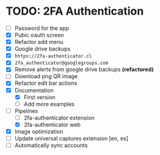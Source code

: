 TODO: 2FA Authentication
===

- [ ] Password for the app
- [x] Pubic oauth screen
- [x] Refactor add menu
- [x] Google drive backups
- [x] `https://2fa-authenticator.cl`
- [x] `2fa_authenticator@googlegroups.com`
- [x] Remove alerts from google drive backups **(refactored)**
- [ ] Download png QR image
- [x] Refactor edit bar actions
- [x] Documentation
  - [x] First version 
  - [ ] Add more examples
- [ ] Pipelines
  - [ ] 2fa-authenticator extension
  - [x] 2fa-authenticator web
- [x] Image optimization
- [ ] Update universal captures extension [en, es]
- [ ] Automatically sync accounts